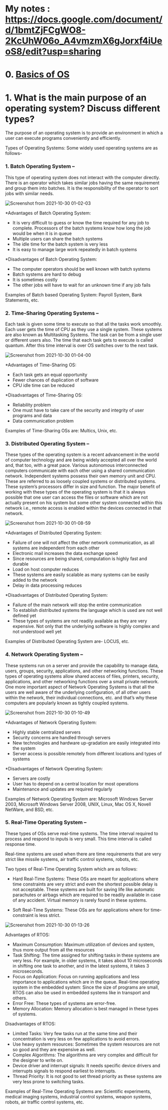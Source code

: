 # My notes : https://docs.google.com/document/d/1bmtZjFCgWO8-2KcUhW06o_A4vmzmX6gJorxf4iUeoS8/edit?usp=sharing



# 0. [Basics of OS](https://www.geeksforgeeks.org/introduction-of-operating-system-set-1/?ref=lbp)
# 1. What is the main purpose of an operating system? Discuss different types? 

The purpose of an operating system is to provide an environment in which a user can execute programs conveniently and efficiently. 

Types of Operating Systems: Some widely used operating systems are as follows- 

### 1. Batch Operating System – 
This type of operating system does not interact with the computer directly. There is an operator which takes similar jobs having the same requirement and group them into batches. It is the responsibility of the operator to sort jobs with similar needs. 


![Screenshot from 2021-10-30 01-02-03](https://user-images.githubusercontent.com/42698268/139492196-39294259-bed7-4ff5-928c-3b24df9909f4.png)


*Advantages of Batch Operating System: 

* It is very difficult to guess or know the time required for any job to complete. Processors of the batch systems know how long the job would be when it is in queue
* Multiple users can share the batch systems
* The idle time for the batch system is very less
* It is easy to manage large work repeatedly in batch systems

*Disadvantages of Batch Operating System:  

* The computer operators should be well known with batch systems
* Batch systems are hard to debug
* It is sometimes costly
* The other jobs will have to wait for an unknown time if any job fails

Examples of Batch based Operating System: Payroll System, Bank Statements, etc. 


### 2. Time-Sharing Operating Systems – 
Each task is given some time to execute so that all the tasks work smoothly. Each user gets the time of CPU as they use a single system. These systems are also known as Multitasking Systems. The task can be from a single user or different users also. The time that each task gets to execute is called quantum. After this time interval is over OS switches over to the next task. 

![Screenshot from 2021-10-30 01-04-00](https://user-images.githubusercontent.com/42698268/139492226-0ced6018-4828-40d8-a7bb-5d2eed924294.png)


*Advantages of Time-Sharing OS:  

* Each task gets an equal opportunity
* Fewer chances of duplication of software
* CPU idle time can be reduced

*Disadvantages of Time-Sharing OS:  

* Reliability problem
* One must have to take care of the security and integrity of user programs and data
* Data communication problem

Examples of Time-Sharing OSs are: Multics, Unix, etc. 


### 3. Distributed Operating System – 
These types of the operating system is a recent advancement in the world of computer technology and are being widely accepted all over the world and, that too, with a great pace. Various autonomous interconnected computers communicate with each other using a shared communication network. Independent systems possess their own memory unit and CPU. These are referred to as loosely coupled systems or distributed systems. These system’s processors differ in size and function. The major benefit of working with these types of the operating system is that it is always possible that one user can access the files or software which are not actually present on his system but some other system connected within this network i.e., remote access is enabled within the devices connected in that network. 


![Screenshot from 2021-10-30 01-08-59](https://user-images.githubusercontent.com/42698268/139492665-cae247d6-a5d7-40a6-8013-e73edebcb464.png)


*Advantages of Distributed Operating System:  

* Failure of one will not affect the other network communication, as all systems are independent from each other
* Electronic mail increases the data exchange speed
* Since resources are being shared, computation is highly fast and durable
* Load on host computer reduces
* These systems are easily scalable as many systems can be easily added to the network
* Delay in data processing reduces


*Disadvantages of Distributed Operating System:  

* Failure of the main network will stop the entire communication
* To establish distributed systems the language which is used are not well defined yet
* These types of systems are not readily available as they are very expensive. Not only that the underlying software is highly complex and not understood well yet

Examples of Distributed Operating System are- LOCUS, etc. 

### 4. Network Operating System – 
These systems run on a server and provide the capability to manage data, users, groups, security, applications, and other networking functions. These types of operating systems allow shared access of files, printers, security, applications, and other networking functions over a small private network. One more important aspect of Network Operating Systems is that all the users are well aware of the underlying configuration, of all other users within the network, their individual connections, etc. and that’s why these computers are popularly known as tightly coupled systems. 

![Screenshot from 2021-10-30 01-10-49](https://user-images.githubusercontent.com/42698268/139492831-d8ede7f4-42d5-4c26-a767-2069b31e4f84.png)


*Advantages of Network Operating System:

* Highly stable centralized servers
* Security concerns are handled through servers
* New technologies and hardware up-gradation are easily integrated into the system
* Server access is possible remotely from different locations and types of systems


*Disadvantages of Network Operating System:  

* Servers are costly
* User has to depend on a central location for most operations
* Maintenance and updates are required regularly


Examples of Network Operating System are: Microsoft Windows Server 2003, Microsoft Windows Server 2008, UNIX, Linux, Mac OS X, Novell NetWare, and BSD, etc. 


### 5. Real-Time Operating System – 
These types of OSs serve real-time systems. The time interval required to process and respond to inputs is very small. This time interval is called response time. 


Real-time systems are used when there are time requirements that are very strict like missile systems, air traffic control systems, robots, etc. 

Two types of Real-Time Operating System which are as follows: 

* Hard Real-Time Systems: 
These OSs are meant for applications where time constraints are very strict and even the shortest possible delay is not acceptable. These systems are built for saving life like automatic parachutes or airbags which are required to be readily available in case of any accident. Virtual memory is rarely found in these systems.

* Soft Real-Time Systems: 
These OSs are for applications where for time-constraint is less strict.

![Screenshot from 2021-10-30 01-13-26](https://user-images.githubusercontent.com/42698268/139493111-6a91d50b-3080-45a8-ba5d-3da1068820a0.png)


Advantages of RTOS:  

* Maximum Consumption: Maximum utilization of devices and system, thus more output from all the resources
* Task Shifting: The time assigned for shifting tasks in these systems are very less. For example, in older systems, it takes about 10 microseconds in shifting one task to another, and in the latest systems, it takes 3 microseconds.
* Focus on Application: Focus on running applications and less importance to applications which are in the queue.
Real-time operating system in the embedded system: Since the size of programs are small, RTOS can also be used in embedded systems like in transport and others.
* Error Free: These types of systems are error-free.
* Memory Allocation: Memory allocation is best managed in these types of systems.


Disadvantages of RTOS:  

* Limited Tasks: Very few tasks run at the same time and their concentration is very less on few applications to avoid errors.
* Use heavy system resources: Sometimes the system resources are not so good and they are expensive as well.
* Complex Algorithms: The algorithms are very complex and difficult for the designer to write on.
* Device driver and interrupt signals: It needs specific device drivers and interrupts signals to respond earliest to interrupts.
* Thread Priority: It is not good to set thread priority as these systems are very less prone to switching tasks.

Examples of Real-Time Operating Systems are: Scientific experiments, medical imaging systems, industrial control systems, weapon systems, robots, air traffic control systems, etc.







